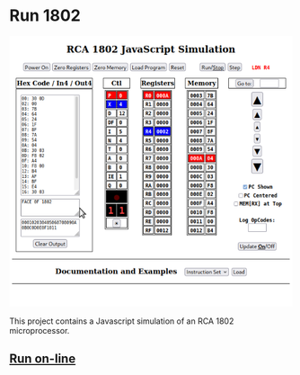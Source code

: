 # Run 1802

![Pi Zero and 1802](/docs/images/Simulation_Image.png?raw=true "RCA 1802 Javascript Simulation")

This project contains a Javascript simulation of an RCA 1802 microprocessor.

## [Run on-line](https://bobkuczewski.github.io/RCA1802SimJS/)

